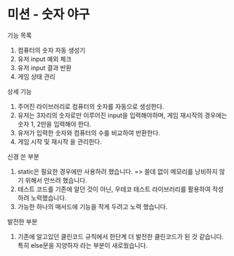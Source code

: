 # 미션 - 숫자 야구

기능 목록
1. 컴퓨터의 숫자 자동 생성기
2. 유저 input 예외 체크
3. 유저 input 결과 반환
4. 게임 상태 관리

상세 기능
1. 주어진 라이브러리로 컴퓨터의 숫자를 자동으로 생성한다.
2. 유저는 3자리의 숫자로만 이루어진 input을 입력해야하며, 
   게임 재시작의 경우에는 숫자 1, 2만을 입력해야 한다.
3. 유저가 입력한 숫자와 컴퓨터의 수를 비교하여 반환한다.
4. 게임 시작 및 재시작 을 관리한다.

신경 쓴 부분
1. static은 필요한 경우에만 사용하려 했습니다.
=> 쓸데 없이 메모리를 낭비하지 않기 위해서 안쓰려 했습니다.
2. 테스트 코드를 기존에 알던 것이 아닌, 우테코 테스트 라이브러리를 활용하여 작성하려 노력했습니다.
3. 가능한 하나의 매서드에 기능을 작게 두려고 노력 했습니다.

발전한 부분
1. 기존에 알고있던 클린코드 규칙에서 한단계 더 발전한 클린코드가 된 것 같습니다. 특히 else문을 지양하자 라는 부분이 새로웠습니다.